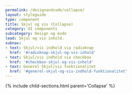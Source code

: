 ```yaml
---
permalink: /designandcode/collapse/
layout: styleguide
type: component
title: Skjul og vis (Collapse)
category: UI components
subcategory: Design og kode
lead: Skjul og vis inhold.
subnav:
- text: Skjul/vis indhold via radioknap
  href: '#radioknap-skjul-og-vis-inhold'
- text: Skjul/vis indhold via checkbox
  href: '#checkbox-skjul-og-vis-inhold'
- text: Generel Skjul/vis funktionalitet
  href: '#generel-skjul-og-vis-indhold-funktionalitet'
---
```


{% include child-sections.html parent='Collapse' %}